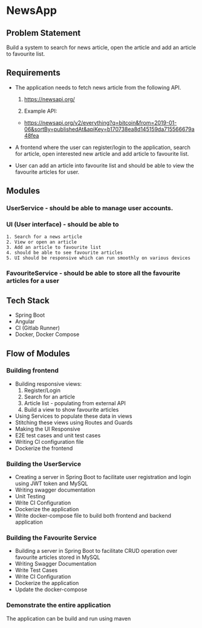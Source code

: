 # NewsApp

## Problem Statement

Build a system to search for news article, open the article and add an article to favourite list.

## Requirements

- The application needs to fetch news article from the following API.
    1. https://newsapi.org/

    2. Example API:
    - https://newsapi.org/v2/everything?q=bitcoin&from=2019-01-06&sortBy=publishedAt&apiKey=b170738ea8d145159da715566679a48fea

- A frontend where the user can register/login to the application, search for article, open interested new article and add article to favourite list.
- User can add an article into favourite list and should be able to view the favourite articles for user.

## Modules

### UserService - should be able to manage user accounts.
### UI (User interface) -  should be able to
    1. Search for a news article
    2. View or open an article 
    3. Add an article to favourite list
    4. should be able to see favourite articles
    5. UI should be responsive which can run smoothly on various devices 
### FavouriteService - should be able to store all the favourite articles for a user

## Tech Stack
- Spring Boot
- Angular
- CI (Gitlab Runner)
- Docker, Docker Compose

## Flow of Modules

### Building frontend
- Building responsive views: 
    1. Register/Login
    2. Search for an article
    3. Article list - populating from external API
    4. Build a view to show favourite articles
- Using Services to populate these data in views
- Stitching these views using Routes and Guards 
- Making the UI Responsive
- E2E test cases and unit test cases
- Writing CI configuration file
- Dockerize the frontend

### Building the UserService
- Creating a server in Spring Boot to facilitate user registration and login using JWT token and MySQL
- Writing swagger documentation
- Unit Testing
- Write CI Configuration
- Dockerize the application
- Write docker-compose file to build both frontend and backend application

### Building the Favourite Service
- Building a server in Spring Boot to facilitate CRUD operation over favourite articles stored in MySQL
- Writing Swagger Documentation
- Write Test Cases 
- Write CI Configuration
- Dockerize the application
- Update the docker-compose

### Demonstrate the entire application
The application can be build and run using maven 
